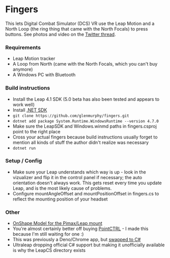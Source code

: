 # Fingers

This lets Digital Combat Simulator (DCS) VR use the Leap Motion and a North Loop (the
ring thing that came with the North Focals) to press buttons. See photos and video on the [Twitter thread](https://twitter.com/gmurphy/status/1341829602138681345).

### Requirements

* Leap Motion tracker
* A Loop from North (came with the North Focals, which you can't buy anymore)
* A Windows PC with Bluetooth

### Build instructions

- Install the Leap 4.1 SDK (5.0 beta has also been tested and appears to work well)
- Install [.NET SDK](https://dotnet.microsoft.com/download)
- `git clone https://github.com/glenmurphy/fingers.git`
- `dotnet add package System.Runtime.WindowsRuntime --version 4.7.0`
- Make sure the LeapSDK and Windows.winmd paths in fingers.csproj point to the right place
- Cross your actual fingers because build instructions usually forget to mention all kinds of stuff the author didn't realize was necessary
- `dotnet run`

### Setup / Config
- Make sure your Leap understands which way is up - look in the vizualizer and flip it in the control panel if necessary; the auto orientation doesn't always work. This gets reset every time you update Leap, and is the most likely cause of problems.
- Configure mountAngleOffset and mountPositionOffset in fingers.cs to reflect the mounting position of your headset

### Other

* [OnShape Model for the Pimax/Leap mount](https://cad.onshape.com/documents/ae5a6cb30a9eb6d1e482df71/w/023af4907bc823d27392def4/e/ad8553e8c3b3b2fdd51e0683)
* You're almost certainly better off buying [PointCTRL](http://pointctrl.com/) - I made this because I'm still waiting for one :)
* This was previously a Deno/Chrome app, but [swapped to C#](https://github.com/glenmurphy/fingers/commit/4073f3e6cb88f640333d66b5c22c00bcc68cfe3f)
* Ultraleap dropping official C# support but making it unofficially available is why the LeapCS directory exists